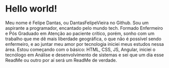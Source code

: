 
# Hello world!

Meu nome é Felipe Dantas, ou DantasFelipeVieira no Github. Sou um aspirante a programador, encantado pelo mundo tech. Formado Enfermeiro e Pós Graduado em Atenção ao paciente crítico, porém, sonho com um trabalho que me dê mais liberdade geográfica, o que não é possível sendo enfermeiro, e ao juntar meu amor por tecnologia iniciei meus estudos nessa área. Estou começando com o básico: HTML, CSS, JS, Angular, iniciei o tecnólogo em Análise e desenvolvimento de sistemas e sei que um dia esse ReadMe ou outro por aí será um ReadMe de verdade.


